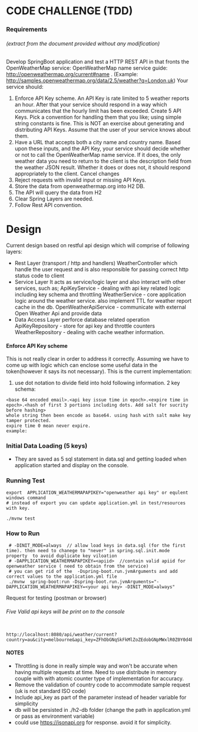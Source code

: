 # CODE CHALLENGE (TDD)
### Requirements 
###### (extract from the document provided without any modification)
Develop SpringBoot application and test a HTTP REST API in that fronts the OpenWeatherMap service: OpenWeatherMap name service guide: http://openweathermap.org/current#name . (Example: http://samples.openweathermap.org/data/2.5/weather?q=London,uk) 
Your service should: 
1.	Enforce API Key scheme. An API Key is rate limited to 5 weather reports an hour. After that your service should respond in a way which communicates that the hourly limit has been exceeded. Create 5 API Keys. Pick a convention for handling them that you like; using simple string constants is fine. This is NOT an exercise about generating and distributing API Keys. Assume that the user of your service knows about them.
2.	Have a URL that accepts both a city name and country name. Based upon these inputs, and the API Key, your service should decide whether or not to call the OpenWeatherMap name service. If it does, the only weather data you need to return to the client is the description field from the weather JSON result. Whether it does or does not, it should respond appropriately to the client. Cancel changes
3.	Reject requests with invalid input or missing API Keys.
4.	Store the data from openweathermap.org into H2 DB.
5.	The API will query the data from H2
6.	Clear Spring Layers are needed.
7.	Follow Rest API convention.

# Design
Current design based on restful api design which will comprise of following layers:
- Rest Layer (transport / http and handlers)
    WeatherController which handle the user request and is also responsible for passing
    correct http status code to client 
- Service Layer
    It acts as service/logic layer and also interact with other services, such as;
    ApiKeyService - dealing with api key related logic including key schema and throttling
    WeatherService - core application logic around the weather service.
    also implement TTL for weather report cache in the db.
    OpenWeatherApiService - communicate with external Open Weather Api and provide data 
- Data Access Layer
    perforce database related operation
    ApiKeyRepository - store for api key and throttle counters
    WeatherRepository - dealing with cache weather information.  
  
#### Enforce API Key scheme
This is not really clear in order to address it correctly. Assuming we have to come up with logic which can enclose some useful data in the token(however it says its not necessary).
This is the current implementation:
1. use dot notation to divide field into hold following information.
2 key schema:
```
<base 64 encoded email>.<api key issue time in epoch>.<expire time in  epoch>.<hash of first 3 portions including dots. Add salt for sucrity before hashing>
whole string then been encode as base64. using hash with salt make key tamper protected.
expire time 0 mean never expire.
example: 

```
### Initial Data Loading (5 keys)
- They are saved as 5 sql statement in data.sql and getting loaded when application
started and display on the console. 
 
### Running Test
```
export  APPLICATION_WEATHERMAPAPIKEY="openweather api key" or equlent windows command 
# instead of export you can update application.yml in test/resources with key.

./mvnw test 
```
### How to Run
```
 # -DINIT_MODE=always  // allow load keys in data.sql (for the first time). then need to chanege to "never" in spring.sql.init.mode property  to avoid duplicate key viloation
 # -DAPPLICATION_WEATHERMAPAPIKEY=<apiid>  //contain valid apiid for openweather service ( need to obtain from the service)
 # you can get rid of the  -Dspring-boot.run.jvmArguments and add correct values to the application.yml file
 ./mvnw  spring-boot:run -Dspring-boot.run.jvmArguments="-DAPPLICATION_WEATHERMAPAPIKEY=<your api key> -DINIT_MODE=always"

```

Request for testing (postman or browser)
###### Five Valid api keys will be print on to the console
```

http://localhost:8080/api/weather/current?country=au&city=melbourne&api_key=ZFhObGNqSkFkMlZoZEdobGNpMWxlR0Z0Y0d4bExtTnZiUzVoZFE9PS4xNjMwOTE0OTc1NTQ2LjAuMUFBOUJBNjA0QzY1QTkzOUVDODY3NkFGQjNFMTc1OUY=

```
#### NOTES

- Throttling is done in really simple way and won't be accurate when having multiple requests at time.
  Need to use distribute in memory couple with with atomic counter type of implementation for accuracy.  
- Remove the validation of country code to accommodate sample request (uk is not standard ISO code)
- Include api_key as part of the parameter instead of header variable for simplicity
- db will be persisted in ./h2-db folder (change the path in application.yml or pass as environment variable)
- could use https://jsonapi.org for response. avoid it for simplicity.

